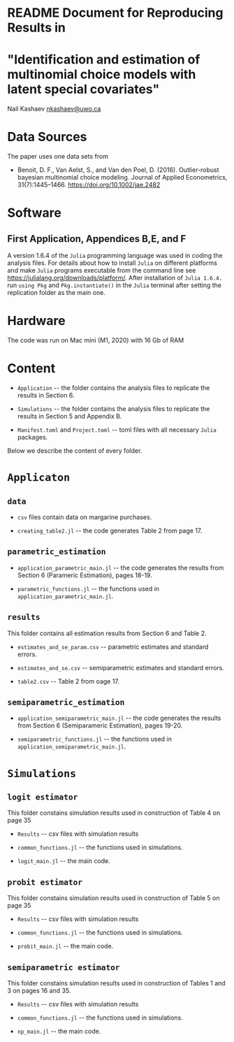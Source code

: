 README Document for Reproducing Results in
==========================================
"Identification and estimation of multinomial choice models with latent special covariates"
=============================================
Nail Kashaev
nkashaev@uwo.ca

Data Sources
============

The paper uses one data sets from

-   Benoit, D. F., Van Aelst, S., and Van den Poel, D. (2016). Outlier-robust bayesian multinomial choice
modeling. Journal of Applied Econometrics, 31(7):1445–1466. <https://doi.org/10.1002/jae.2482>

Software
========

First Application, Appendices B,E, and F
----------------------------------------

A version 1.6.4 of the `Julia` programming language was used in coding the analysis files. For details about how to install `Julia` on different platforms and make `Julia` programs executable from the command line see <https://julialang.org/downloads/platform/>. After installation of `Julia 1.6.4.` run `using Pkg` and `Pkg.instantiate()` in the `Julia` terminal after setting the replication folder as the main one.

Hardware
========

The code was run on Mac mini (M1, 2020) with 16 Gb of RAM

Content
=======

-   `Application`  -- the folder contains the analysis files to replicate the results in Section 6.

-   `Simulations`  -- the folder contains the analysis files to replicate the results in Section 5 and Appendix B.

-   `Manifest.toml` and `Project.toml`  -- toml files with all necessary `Julia` packages.


Below we describe the content of every folder.

`Applicaton`
============

`data`
-----------

-    `csv` files contain data on margarine purchases.

-   `creating_table2.jl`  -- the code generates Table 2 from page 17. 

`parametric_estimation`
-----------

-    `application_parametric_main.jl` -- the code generates the results from Section 6 (Parameric Estimation), pages 18-19.

-    `parametric_functions.jl` -- the functions used in `application_parametric_main.jl`.

`results`
-----------

This folder contains all estimation results from Section 6 and Table 2.

-    `estimates_and_se_param.csv` -- parametric estimates and standard errors.

-    `estimates_and_se.csv` -- semiparametric estimates and standard errors.

-    `table2.csv` -- Table 2 from oage 17.

`semiparametric_estimation`
-----------

-    `application_semiparametric_main.jl` -- the code generates the results from Section 6 (Semiparameric Estimation), pages 19-20.

-    `semiparametric_functions.jl` -- the functions used in `application_semiparametric_main.jl`.



`Simulations`
============

`logit estimator`
-----------
This folder constains simulation results used in construction of Table 4 on page 35
-    `Results` -- csv files with simulation results

-   `common_functions.jl`  -- the functions used in simulations.

-   `logit_main.jl`  -- the main code. 

`probit estimator`
-----------
This folder constains simulation results used in construction of Table 5 on page 35
-    `Results` -- csv files with simulation results

-   `common_functions.jl`  -- the functions used in simulations.

-   `probit_main.jl`  -- the main code. 


`semiparametric estimator`
-----------
This folder constains simulation results used in construction of Tables 1 and 3 on pages 16 and 35.
-    `Results` -- csv files with simulation results

-   `common_functions.jl`  -- the functions used in simulations.

-   `np_main.jl`  -- the main code. 
